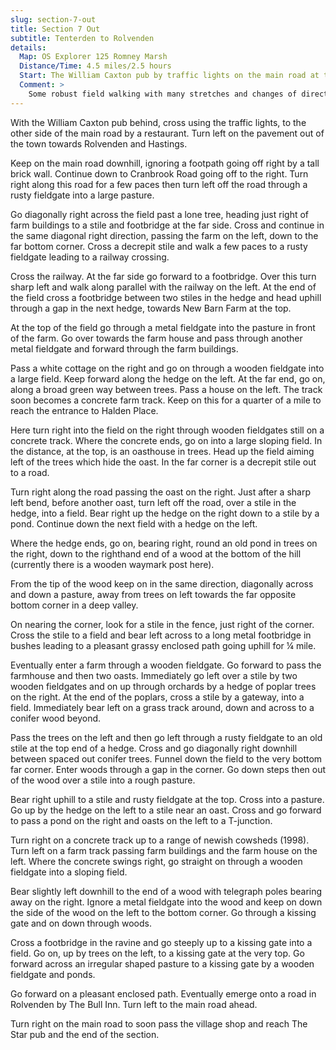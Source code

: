 ```yaml
---
slug: section-7-out
title: Section 7 Out
subtitle: Tenterden to Rolvenden
details:
  Map: OS Explorer 125 Romney Marsh
  Distance/Time: 4.5 miles/2.5 hours
  Start: The William Caxton pub by traffic lights on the main road at the west end of Tenterden
  Comment: >
    Some robust field walking with many stretches and changes of direction needing careful attention to instructions and map. There are many stiles.
---
```

With the William Caxton pub behind, cross using the traffic lights, to the other side of the main road by a restaurant. Turn left on the pavement out of the town towards Rolvenden and Hastings.

Keep on the main road downhill, ignoring a footpath going off right by a tall brick wall. Continue down to Cranbrook Road going off to the right. Turn right along this road for a few paces then turn left off the road through a rusty fieldgate into a large pasture.

Go diagonally right across the field past a lone tree, heading just right of farm buildings to a stile and footbridge at the far side. Cross and continue in the same diagonal right direction, passing the farm on the left, down to the far bottom corner. Cross a decrepit stile and walk a few paces to a rusty fieldgate leading to a railway crossing.

Cross the railway. At the far side go forward to a footbridge. Over this turn sharp left and walk along parallel with the railway on the left. At the end of the field cross a footbridge between two stiles in the hedge and head uphill through a gap in the next hedge, towards New Barn Farm at the top.

At the top of the field go through a metal fieldgate into the pasture in front of the farm. Go over towards the farm house and pass through another metal fieldgate and forward through the farm buildings.

Pass a white cottage on the right and go on through a wooden fieldgate into a large field. Keep forward along the hedge on the left. At the far end, go on, along a broad green way between trees. Pass a house on the left. The track soon becomes a concrete farm track. Keep on this for a quarter of a mile to reach the entrance to Halden Place.

Here turn right into the field on the right through wooden fieldgates still on a concrete track. Where the concrete ends, go on into a large sloping field. In the distance, at the top, is an oasthouse in trees. Head up the field aiming left of the trees which hide the oast. In the far corner is a decrepit stile out to a road.

Turn right along the road passing the oast on the right. Just after a sharp left bend, before another oast, turn left off the road, over a stile in the hedge, into a field. Bear right up the hedge on the right down to a stile by a pond. Continue down the next field with a hedge on the left.

Where the hedge ends, go on, bearing right, round an old pond in trees on the right, down to the righthand end of a wood at the bottom of the hill (currently there is a wooden waymark post here).

From the tip of the wood keep on in the same direction, diagonally across and down a pasture, away from trees on left towards the far opposite bottom corner in a deep valley.

On nearing the corner, look for a stile in the fence, just right of the corner. Cross the stile to a field and bear left across to a long metal footbridge in bushes leading to a pleasant grassy enclosed path going uphill for ¼ mile.

Eventually enter a farm through a wooden fieldgate. Go forward to pass the farmhouse and then two oasts. Immediately go left over a stile by two wooden fieldgates and on up through orchards by a hedge of poplar trees on the right. At the end of the poplars, cross a stile by a gateway, into a field. Immediately bear left on a grass track around, down and across to a conifer wood beyond.

Pass the trees on the left and then go left through a rusty fieldgate to an old stile at the top end of a hedge. Cross and go diagonally right downhill between spaced out conifer trees. Funnel down the field to the very bottom far corner. Enter woods through a gap in the corner. Go down steps then out of the wood over a stile into a rough pasture.

Bear right uphill to a stile and rusty fieldgate at the top. Cross into a pasture. Go up by the hedge on the left to a stile near an oast. Cross and go forward to pass a pond on the right and oasts on the left to a T-junction.

Turn right on a concrete track up to a range of newish cowsheds (1998). Turn left on a farm track passing farm buildings and the farm house on the left. Where the concrete swings right, go straight on through a wooden fieldgate into a sloping field.

Bear slightly left downhill to the end of a wood with telegraph poles bearing away on the right. Ignore a metal fieldgate into the wood and keep on down the side of the wood on the left to the bottom corner. Go through a kissing gate and on down through woods.

Cross a footbridge in the ravine and go steeply up to a kissing gate into a field. Go on, up by trees on the left, to a kissing gate at the very top. Go forward across an irregular shaped pasture to a kissing gate by a wooden fieldgate and ponds.

Go forward on a pleasant enclosed path. Eventually emerge onto a road in Rolvenden by The Bull Inn. Turn left to the main road ahead.

Turn right on the main road to soon pass the village shop and reach The Star pub and the end of the section.

